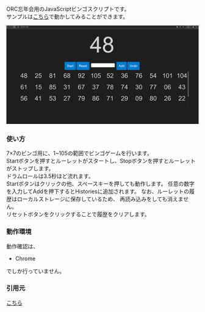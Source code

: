 ORC忘年会用のJavaScriptビンゴスクリプトです。  
サンプルは[こちら](https://otake-ko.github.io/ORCBingo/)で動かしてみることができます。

![スクリーンショット](asset/image.png)

### 使い方
7×7のビンゴ用に、1~105の範囲でビンゴゲームを行います。  
Startボタンを押すとルーレットがスタートし、Stopボタンを押すとルーレットがストップします。  
ドラムロールは3.5秒ほど流れます。  
Startボタンはクリックの他、スペースキーを押しても動作します。
任意の数字を入力してAddを押下するとHistoriesに追加されます。
なお、ルーレットの履歴はローカルストレージに保存しているため、
再読み込みをしても消えません。  
リセットボタンをクリックすることで履歴をクリアします。  

### 動作環境
動作確認は、

- Chrome

でしか行っていません。

### 引用元
[こちら](https://github.com/sifue/partybingo)

